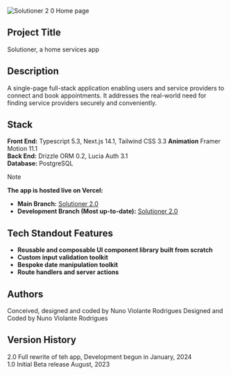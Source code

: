 ![Solutioner 2 0 Home page](https://github.com/user-attachments/assets/94195c29-7dfe-400b-975f-ccdd78e9f0c8)

## Project Title

Solutioner, a home services app

## Description

A single-page full-stack application enabling users and service providers to connect and book appointments. It addresses the real-world need for finding service providers securely and conveniently.

## Stack

**Front End:** Typescript 5.3, Next.js 14.1, Tailwind CSS 3.3
**Animation** Framer Motion 11.1  
**Back End:** Drizzle ORM 0.2, Lucia Auth 3.1  
**Database:** PostgreSQL

>[!NOTE]
>**The app is hosted live on Vercel:**
>- **Main Branch:** [Solutioner 2.0](https://solutioner-2-0.vercel.app/)
>- **Development Branch (Most up-to-date):** [Solutioner 2.0](https://solutioner-2-0-git-development-nrs->projects.vercel.app/)

## Tech Standout Features

- **Reusable and composable UI component library built from scratch**
- **Custom input validation toolkit**
- **Bespoke date manipulation toolkit**
- **Route handlers and server actions**


## Authors
Conceived, designed and coded by Nuno Violante Rodrigues
Designed and Coded by Nuno Violante Rodrigues

## Version History

2.0 Full rewrite of teh app, Development begun in January, 2024  
1.0 Initial Beta release August, 2023


